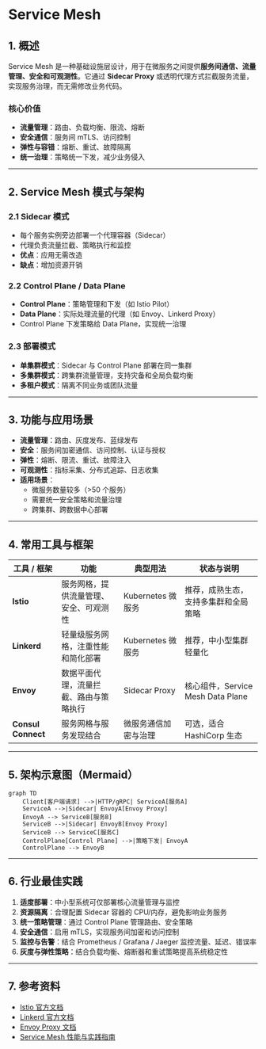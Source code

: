 # Service Mesh

## 1. 概述
Service Mesh 是一种基础设施层设计，用于在微服务之间提供**服务间通信、流量管理、安全和可观测性**。它通过 **Sidecar Proxy** 或透明代理方式拦截服务流量，实现服务治理，而无需修改业务代码。

### 核心价值
- **流量管理**：路由、负载均衡、限流、熔断  
- **安全通信**：服务间 mTLS、访问控制  
- **弹性与容错**：熔断、重试、故障隔离  
- **统一治理**：策略统一下发，减少业务侵入  

---

## 2. Service Mesh 模式与架构

### 2.1 Sidecar 模式
- 每个服务实例旁边部署一个代理容器（Sidecar）  
- 代理负责流量拦截、策略执行和监控  
- **优点**：应用无需改造  
- **缺点**：增加资源开销  

### 2.2 Control Plane / Data Plane
- **Control Plane**：策略管理和下发（如 Istio Pilot）  
- **Data Plane**：实际处理流量的代理（如 Envoy、Linkerd Proxy）  
- Control Plane 下发策略给 Data Plane，实现统一治理

### 2.3 部署模式
- **单集群模式**：Sidecar 与 Control Plane 部署在同一集群  
- **多集群模式**：跨集群流量管理，支持灾备和全局负载均衡  
- **多租户模式**：隔离不同业务或团队流量  

---

## 3. 功能与应用场景
- **流量管理**：路由、灰度发布、蓝绿发布  
- **安全**：服务间加密通信、访问控制、认证与授权  
- **弹性**：熔断、限流、重试、故障注入  
- **可观测性**：指标采集、分布式追踪、日志收集  
- **适用场景**：
  - 微服务数量较多（>50 个服务）  
  - 需要统一安全策略和流量治理  
  - 跨集群、跨数据中心部署  

---

## 4. 常用工具与框架

| 工具 / 框架 | 功能 | 典型用法 | 状态与说明 |
|------------|------|-----------|------------|
| **Istio** | 服务网格，提供流量管理、安全、可观测性 | Kubernetes 微服务 | 推荐，成熟生态，支持多集群和全局策略 |
| **Linkerd** | 轻量级服务网格，注重性能和简化部署 | Kubernetes 微服务 | 推荐，中小型集群轻量化 |
| **Envoy** | 数据平面代理，流量拦截、路由与策略执行 | Sidecar Proxy | 核心组件，Service Mesh Data Plane |
| **Consul Connect** | 服务网格与服务发现结合 | 微服务通信加密与治理 | 可选，适合 HashiCorp 生态 |

---

## 5. 架构示意图（Mermaid）

```mermaid
graph TD
    Client[客户端请求] -->|HTTP/gRPC| ServiceA[服务A]
    ServiceA -->|Sidecar| EnvoyA[Envoy Proxy]
    EnvoyA --> ServiceB[服务B]
    ServiceB -->|Sidecar| EnvoyB[Envoy Proxy]
    ServiceB --> ServiceC[服务C]
    ControlPlane[Control Plane] -->|策略下发| EnvoyA
    ControlPlane --> EnvoyB
````

---

## 6. 行业最佳实践

1. **适度部署**：中小型系统可仅部署核心流量管理与监控
2. **资源隔离**：合理配置 Sidecar 容器的 CPU/内存，避免影响业务服务
3. **统一策略管理**：通过 Control Plane 管理路由、安全策略
4. **安全通信**：启用 mTLS，实现服务间加密和访问控制
5. **监控与告警**：结合 Prometheus / Grafana / Jaeger 监控流量、延迟、错误率
6. **灰度与弹性策略**：结合负载均衡、熔断器和重试策略提高系统稳定性

---

## 7. 参考资料

* [Istio 官方文档](https://istio.io/latest/docs/)
* [Linkerd 官方文档](https://linkerd.io/)
* [Envoy Proxy 文档](https://www.envoyproxy.io/docs)
* [Service Mesh 性能与实践指南](https://www.cncf.io/blog/2019/10/15/service-mesh-principles-and-practices/)


